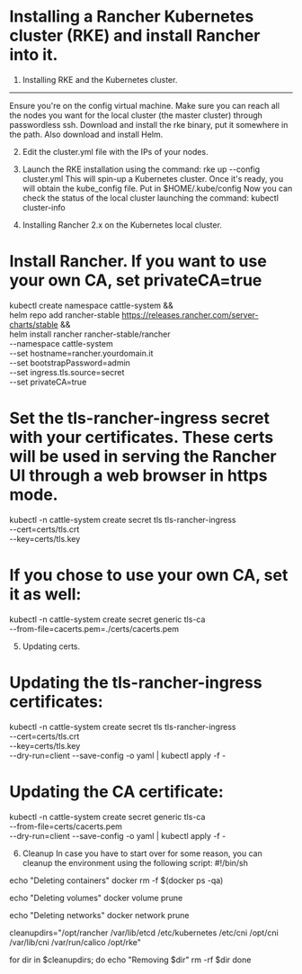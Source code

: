 # Installing a Rancher Kubernetes cluster (RKE) and install Rancher into it.

1. Installing RKE and the Kubernetes cluster.
---------------------------------------------
Ensure you're on the config virtual machine. Make sure you can reach all the nodes you want for the local cluster (the master cluster)
through passwordless ssh. Download and install the rke binary, put it somewhere in the path. Also download and install Helm.

2. Edit the cluster.yml file with the IPs of your nodes.

3. Launch the RKE installation using the command:
   rke up --config cluster.yml
This will spin-up a Kubernetes cluster. Once it's ready, you will obtain the kube_config file. Put in $HOME/.kube/config
Now you can check the status of the local cluster launching the command:
   kubectl cluster-info

4. Installing Rancher 2.x on the Kubernetes local cluster.

# Install Rancher. If you want to use your own CA, set privateCA=true 
kubectl create namespace cattle-system && \
	helm repo add rancher-stable https://releases.rancher.com/server-charts/stable && \
	helm install rancher rancher-stable/rancher \
  	--namespace cattle-system \
  	--set hostname=rancher.yourdomain.it \
  	--set bootstrapPassword=admin \
  	--set ingress.tls.source=secret \
  	--set privateCA=true

# Set the tls-rancher-ingress secret with your certificates. These certs will be used in serving the Rancher UI through a web browser in https mode.
kubectl -n cattle-system create secret tls tls-rancher-ingress \
	--cert=certs/tls.crt \
	--key=certs/tls.key

# If you chose to use your own CA, set it as well:
kubectl -n cattle-system create secret generic tls-ca \
  --from-file=cacerts.pem=./certs/cacerts.pem

5. Updating certs.

# Updating the tls-rancher-ingress certificates:
kubectl -n cattle-system create secret tls tls-rancher-ingress \
  --cert=certs/tls.crt \
  --key=certs/tls.key \
  --dry-run=client --save-config -o yaml | kubectl apply -f -

# Updating the CA certificate:
kubectl -n cattle-system create secret generic tls-ca \
  --from-file=certs/cacerts.pem \
  --dry-run=client --save-config -o yaml | kubectl apply -f -

6. Cleanup
In case you have to start over for some reason, you can cleanup the environment using the following script:
#!/bin/sh

echo "Deleting containers"
docker rm -f $(docker ps -qa)

echo "Deleting volumes"
docker volume prune

echo "Deleting networks"
docker network prune

cleanupdirs="/opt/rancher /var/lib/etcd /etc/kubernetes /etc/cni /opt/cni /var/lib/cni /var/run/calico /opt/rke"

for dir in $cleanupdirs; do
  echo "Removing $dir"
  rm -rf $dir
done
